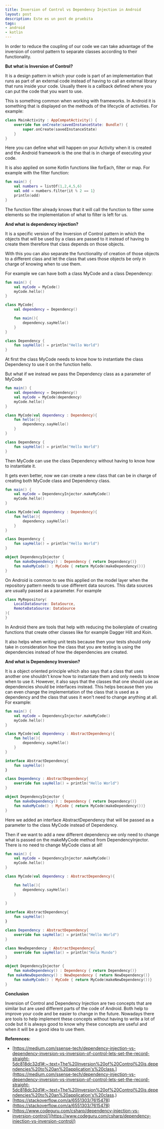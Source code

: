 ```yaml
---
title: Inversion of Control vs Dependency Injection in Android
layout: post
description: Este es un post de pruebita
tags:
- android
- kotlin
---
```


In order to reduce the coupling of our code we can take advantage of the inversion of control pattern to separate classes according to their functionality.

**But what is Inversion of Control?**

It is a design pattern in which your code is part of an implementation that runs as part of an external code instead of having to call an external library that runs inside your code. Usually there is a callback defined where you can put the code that you want to use.

This is something common when working with frameworks. In Android it is something that is displayed on the methods of the lifecycle of activities. For example:

``` kotlin
class MainActivity : AppCompatActivity() {
    override fun onCreate(savedInstanceState: Bundle?) {
        super.onCreate(savedInstanceState)
    }
}
```

Here you can define what will happen on your Activity when it is created and the Android framework is the one that is in charge of executing your code.

It is also applied on some Kotlin functions like forEach, filter or map. For example with the filter function:

```kotlin
fun main() {
    val numbers = listOf(1,2,4,5,6)
    val odd = numbers.filter{it % 2 == 1}
    println(odd)
}
```

The function filter already knows that it will call the function to filter some elements so the implementation of what to filter is left for us.

**And what is dependency injection?**

It is a specific version of the Inversion of Control pattern in which the objects that will be used by a class are passed to it instead of having to create them therefore that class depends on those objects.

With this you can also separate the functionality of creation of those objects to a different class and let the class that uses those objects be only in charge of knowing when to use them.

For example we can have both a class MyCode and a class Dependency:

``` kotlin
fun main() {
    val myCode = MyCode()
    myCode.hello()
}

class MyCode{
    val dependency = Dependency()

    fun main(){
        dependency.sayHello()
    }    
}

class Dependency {    
    fun sayHello() = println("Hello World")    
}
```

At first the class MyCode needs to know how to instantiate the class Dependency to use it on the function hello.

But what if we instead we pass the Dependency class as a parameter of MyCode

```kotlin
fun main() {
    val dependency = Dependency()
    val myCode = MyCode(dependency)
    myCode.hello()
}

class MyCode(val dependency : Dependency){
    fun hello(){
        dependency.sayHello()
    }   
}

class Dependency {   
    fun sayHello() = println("Hello World")   
}
```

Then MyCode can use the class Dependency without having to know how to instantiate it.

It gets even better, now we can create a new class that can be in charge of creating both MyCode class and Dependency class.

```kotlin
fun main() {
    val myCode = DependencyInjector.makeMyCode()
    myCode.hello()
}

class MyCode(val dependency : Dependency){
    fun hello(){
        dependency.sayHello()
    }
}

class Dependency {
    fun sayHello() = println("Hello World")
}

object DependencyInjector {
    fun makeDependency() : Dependency { return Dependency()}
    fun makeMyCode() : MyCode { return MyCode(makeDependency())}
}
```

On Android is common to see this applied on the model layer when the repository pattern needs to use different data sources. This data sources are usually passed as a parameter. For example

```kotlin
class MyRepository(
    LocalDataSource: DataSource,
    RemoteDataSource: DataSource
){
}
```

In Android there are tools that help with reducing the boilerplate of creating functions that create other classes like for example Dagger Hilt and Koin.

It also helps when writing unit tests because then your tests should only take in consideration how the class that you are testing is using the dependencies instead of how the dependencies are created.

**And what is Dependency Inversion?**

It is a object oriented principle which also says that a class that uses another one shouldn't know how to instantiate them and only needs to know when to use it. However, it also says that the classes that one should use as dependencies should be interfaces instead. This helps because then you can even change the implementation of the class that is used as a dependency and the class that uses it won't need to change anything at all. For example:

```kotlin
fun main() {
    val myCode = DependencyInjector.makeMyCode()
    myCode.hello()
}

class MyCode(val dependency : AbstractDependency){
    fun hello(){
        dependency.sayHello()
    }
}

interface AbstractDependency{
    fun sayHello()
}

class Dependency : AbstractDependency{    
    override fun sayHello() = println("Hello World")
}

object DependencyInjector {
    fun makeDependency() : Dependency { return Dependency()}
    fun makeMyCode() : MyCode { return MyCode(makeDependency())}    
}
```

Here we added an interface AbstractDependency that will be passed as a parameter to the class MyCode instead of Dependency.

Then if we want to add a new different dependency we only need to change what is passed on the makeMyCode method from DependencyInjector. There is no need to change MyCode class at all!

```kotlin
fun main() {
    val myCode = DependencyInjector.makeMyCode()
    myCode.hello()
}

class MyCode(val dependency : AbstractDependency){

    fun hello(){
        dependency.sayHello()
    }
    
}

interface AbstractDependency{
    fun sayHello()
}

class Dependency : AbstractDependency{    
    override fun sayHello() = println("Hello World")
}

class NewDependency : AbstractDependency{
    override fun sayHello() = println("Hola Mundo")
}

object DependencyInjector {   
    fun makeDependency() : Dependency { return Dependency()}
 fun makeNewDependency() : NewDependency { return NewDependency()}
    fun makeMyCode() : MyCode { return MyCode(makeNewDependency())}   
}

```

**Conclusion**

Inversion of Control and Dependency Injection are two concepts that are similar but are used different parts of the code of Android. Both help to improve your code and be easier to change in the future. Nowadays there are tools to help implement these concepts without having to write a lot of code but it is always good to know why these concepts are useful and when it will be a good idea to use them.

**References:**

- [https://medium.com/ssense-tech/dependency-injection-vs-dependency-inversion-vs-inversion-of-control-lets-set-the-record-straight-5dc818dc32d1#:~:text=The%20Inversion%20of%20Control%20is,dependencies%20to%20an%20application's%20class.](https://medium.com/ssense-tech/dependency-injection-vs-dependency-inversion-vs-inversion-of-control-lets-set-the-record-straight-5dc818dc32d1#:~:text=The%20Inversion%20of%20Control%20is,dependencies%20to%20an%20application's%20class.)
- [https://stackoverflow.com/a/6551303/7615478](https://stackoverflow.com/a/6551303/7615478)
- [https://www.codeguru.com/csharp/dependency-injection-vs-inversion-control/](https://www.codeguru.com/csharp/dependency-injection-vs-inversion-control/)
